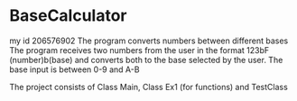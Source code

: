 # BaseCalculator
my id 206576902
The program converts numbers between different bases
The program receives two numbers from the user in the format
123bF
(number)b(base)
and converts both to the base selected by the user.
The base input is between 0-9 and A-B

The project consists of Class Main, Class Ex1 (for functions) and TestClass
